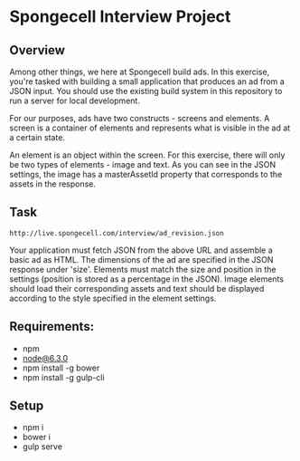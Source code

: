 # Spongecell Interview Project

## Overview

Among other things, we here at Spongecell build ads.  In this exercise, you're tasked with building a small application that produces an ad from a JSON input.  You should use the existing build system in this repository to run a server for local development.

For our purposes, ads have two constructs - screens and elements.  A screen is a container of elements and represents what is visible in the ad at a certain state.

An element is an object within the screen.  For this exercise, there will only be two types of elements - image and text.  As you can see in the JSON settings, the image has a masterAssetId property that corresponds to the assets in the response.


## Task

```http://live.spongecell.com/interview/ad_revision.json```

Your application must fetch JSON from the above URL and assemble a basic ad as HTML. The dimensions of the ad are specified in the JSON response under 'size'.  Elements must match the size and position in the settings (position is stored as a percentage in the JSON).  Image elements should load their corresponding assets and text should be displayed according to the style specified in the element settings.

## Requirements:
- npm
- node@6.3.0
- npm install -g bower
- npm install -g gulp-cli

## Setup
- npm i
- bower i
- gulp serve
